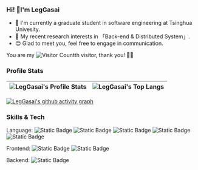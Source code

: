 ### Hi! :wave:I'm LegGasai 
- :city_sunrise: I'm currently a graduate student in software engineering at Tsinghua Univesity.
- :rainbow: My recent research interests in 「Back-end & Distributed System」.
- :blush: Glad to meet you, feel free to engage in communication.
  
You are my ![Visitor Count](https://profile-counter.glitch.me/LegGasai/count.svg)th visitor, thank you! :leaves::fallen_leaf:

### Profile Stats

| <img align="center" src="https://github-readme-stats.vercel.app/api?username=LegGasai&show_icons=true&theme=catppuccin_latte&hide_border=true&bg_color=ffffff" alt="LegGasai's Profile Stats" /> | <img align="center" src="https://github-readme-stats.vercel.app/api/top-langs/?username=LegGasai&layout=compact&theme=catppuccin_latte&hide_border=true&langs_count=6&bg_color=ffffff" alt="LegGasai's Top Langs" /> |
| ------------- | ------------- |



[![LegGasai's github activity graph](https://github-readme-activity-graph.vercel.app/graph?username=LegGasai&theme=tokyo-night&bg_color=ffffff)](https://github.com/ashutosh00710/github-readme-activity-graph)

### Skills & Tech

Language:
<img alt="Static Badge" src="https://img.shields.io/badge/Java-A13C43?style=flat&logo=coffeescript">
<img alt="Static Badge" src="https://img.shields.io/badge/Python-808080?style=flat&logo=python">
<img alt="Static Badge" src="https://img.shields.io/badge/C%23-690183?style=flat&logo=csharp">
<img alt="Static Badge" src="https://img.shields.io/badge/Go-007D9C?style=flat&logo=go">
<img alt="Static Badge" src="https://img.shields.io/badge/JS-9B658A?style=flat&logo=javascript">

Frontend:
<img alt="Static Badge" src="https://img.shields.io/badge/Vue.js-9369F1?style=flat&logo=vuedotjs">
<img alt="Static Badge" src="https://img.shields.io/badge/ElementUI-409FFF?style=flat&logo=elementor">

Backend:
<img alt="Static Badge" src="https://img.shields.io/badge/SprintBoot-6DB43C?style=flat&logo=springboot&labelColor=ffffff">

